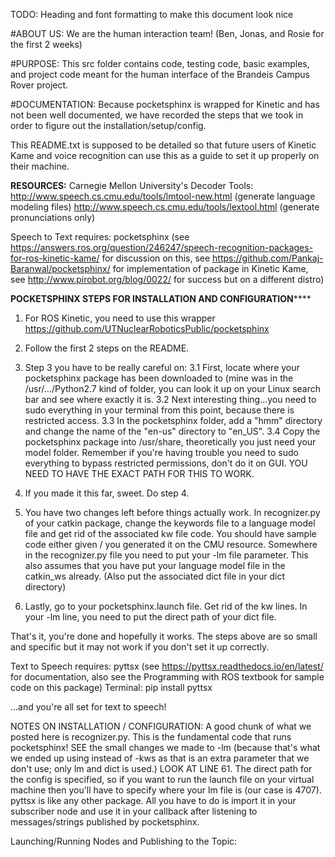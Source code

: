 TODO: Heading and font formatting to make this document look nice

#ABOUT US:
We are the human interaction team! (Ben, Jonas, and Rosie for the first 2 weeks)

#PURPOSE:
This src folder contains code, testing code, basic examples, and project code meant for the human interface of the Brandeis Campus Rover project.

#DOCUMENTATION:
Because pocketsphinx is wrapped for Kinetic and has not been well documented, we have recorded the steps that we took in order to figure out the installation/setup/config.

This README.txt is supposed to be detailed so that future users of Kinetic Kame and voice recognition can use this as a guide to set it up properly on their machine.


**RESOURCES:**
Carnegie Mellon University's Decoder Tools:
http://www.speech.cs.cmu.edu/tools/lmtool-new.html (generate language modeling files)
http://www.speech.cs.cmu.edu/tools/lextool.html (generate pronunciations only)


Speech to Text requires: pocketsphinx (see https://answers.ros.org/question/246247/speech-recognition-packages-for-ros-kinetic-kame/ for discussion on this, see https://github.com/Pankaj-Baranwal/pocketsphinx/ for implementation of package in Kinetic Kame, see http://www.pirobot.org/blog/0022/ for success but on a different distro)

************POCKETSPHINX STEPS FOR INSTALLATION AND CONFIGURATION****************
1. For ROS Kinetic, you need to use this wrapper https://github.com/UTNuclearRoboticsPublic/pocketsphinx
2. Follow the first 2 steps on the README.
3. Step 3 you have to be really careful on:
  3.1 First, locate where your pocketsphinx package has been downloaded to (mine was in the /usr/.../Python2.7 kind of folder, you
  can look it up on your Linux search bar and see where exactly it is.
  3.2 Next interesting thing...you need to sudo everything in your terminal from this point, because there is restricted access.
  3.3 In the pocketsphinx folder, add a "hmm" directory and change the name of the "en-us" directory to "en_US". 
  3.4 Copy the pocketsphinx package into /usr/share, theoretically you just need your model folder.
  Remember if you're having trouble you need to sudo everything to bypass restricted permissions, don't do it on GUI.
  YOU NEED TO HAVE THE EXACT PATH FOR THIS TO WORK.
  
4. If you made it this far, sweet. Do step 4.
5. You have two changes left before things actually work. In recognizer.py of your catkin package, change the keywords file to a language model file and get rid of the associated kw file code. You should have sample code either given / you generated it on the CMU resource. Somewhere in the recognizer.py file you need to put your -lm file parameter. This also assumes that you have put your language model file in the catkin_ws already. (Also put the associated dict file in your dict directory)
6. Lastly, go to your pocketsphinx.launch file. Get rid of the kw lines. In your -lm line, you need to put the direct path of your dict file.

That's it, you're done and hopefully it works. The steps above are so small and specific but it may not work if you don't set it up correctly.


Text to Speech requires: pyttsx (see https://pyttsx.readthedocs.io/en/latest/ for documentation, also see the Programming with ROS textbook for sample code on this package)
Terminal:
  pip install pyttsx
  
...and you're all set for text to speech!

NOTES ON INSTALLATION / CONFIGURATION:
A good chunk of what we posted here is recognizer.py. This is the fundamental code that runs pocketsphinx! SEE the small changes we made to -lm (because that's what we ended up using instead of -kws as that is an extra parameter that we don't use; only lm and dict is used.)
LOOK AT LINE 61. The direct path for the config is specified, so if you want to run the launch file on your virtual machine then you'll have to specify where your lm file is (our case is 4707).
pyttsx is like any other package. All you have to do is import it in your subscriber node and use it in your callback after listening to messages/strings published by pocketsphinx.


Launching/Running Nodes and Publishing to the Topic:
<TODO>
